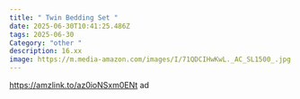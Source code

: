 ```yaml
---
title: " Twin Bedding Set "
date: 2025-06-30T10:41:25.486Z
tags: 2025-06-30
Category: "other "
description: 16.xx
image: https://m.media-amazon.com/images/I/71QDCIHwKwL._AC_SL1500_.jpg
---
```

https://amzlink.to/az0ioNSxm0ENt ad